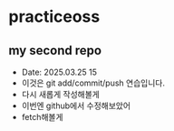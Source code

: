 # practiceoss
## my second repo
  - Date: 2025.03.25 15
  - 이것은 git add/commit/push 연습입니다.
  - 다시 새롭게 작성해볼게
  - 이번엔 github에서 수정해보았어
  - fetch해볼게
